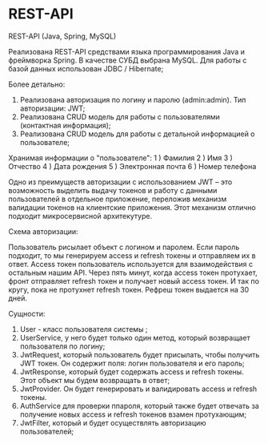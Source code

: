 # REST-API
REST-API (Java, Spring, MySQL) 

Реализована REST-API средствами языка программирования Java и фреймворка Spring.
В качестве СУБД выбрана MySQL. Для работы с базой данных использован JDBC / Hibernate;

Более детально:
  1. Реализована авторизация по логину и паролю (admin:admin). Тип авторизации: JWT;
  2. Реализована CRUD модель для работы с пользователями (контактная информация);
  3. Реализована CRUD модель для работы с детальной информацией о пользователе;
 
Хранимая информации о "пользователе":
1 ) Фамилия
2 ) Имя
3 ) Отчество
4 ) Дата рождения
5 ) Электронная почта
6 ) Номер телефона


Одно из преимуществ авторизации с использованием JWT – это возможность выделить выдачу токенов и работу с данными пользователей в отдельное приложение, переложив механизм валидации токенов на клиентские приложения. Этот механизм отлично подходит микросервисной архитекутуре.

Схема авторизации:

Пользователь рисылает объект с логином и паролем.
Если пароль подходит, то мы генерируем access и refresh токены и отправляем их в ответ.
Access токен пользователь используется для взаимодействия с остальным нашим API.
Через пять минут, когда access токен протухает, фронт отправляет refresh токен и получает новый access токен. И так по кругу, пока не протухнет refresh токен.
Рефреш токен выдается на 30 дней. 

Сущности:
  1. User - класс пользователя системы ;
  2. UserService, у него будет только один метод, который возвращает пользователя по логину;
  3. JwtRequest, который пользователь будет присылать, чтобы получить JWT токен. Он содержит поля: логин пользователя и его пароль;
  4. JwtResponse, который будет содержать access и refresh токены. Этот объект мы будем возвращать в ответ;
  5. JwtProvider. Он будет генерировать и валидировать access и refresh токены.
  6. AuthService для проверки ппароля, который также будет отвечать за получение новых access и refresh токенов взамен протухающим;
  7. JwtFilter, который и будет осуществлять авторизацию пользователей;
